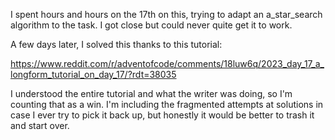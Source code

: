 I spent hours and hours on the 17th on this, trying to adapt an a_star_search algorithm to the task. I got close but could never quite get it to work.

A few days later, I solved this thanks to this tutorial:

https://www.reddit.com/r/adventofcode/comments/18luw6q/2023_day_17_a_longform_tutorial_on_day_17/?rdt=38035

I understood the entire tutorial and what the writer was doing, so I'm counting that as a win. I'm including the fragmented attempts at solutions in case I ever try to pick it back up, but honestly it would be better to trash it and start over.
